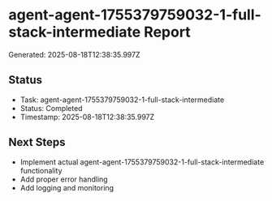 # agent-agent-1755379759032-1-full-stack-intermediate Report

Generated: 2025-08-18T12:38:35.997Z

## Status
- Task: agent-agent-1755379759032-1-full-stack-intermediate
- Status: Completed
- Timestamp: 2025-08-18T12:38:35.997Z

## Next Steps
- Implement actual agent-agent-1755379759032-1-full-stack-intermediate functionality
- Add proper error handling
- Add logging and monitoring
